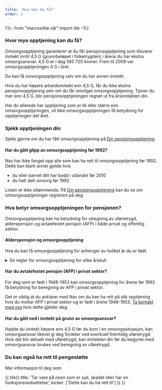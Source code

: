 ```yaml
---
title: 'Hva kan du få?'
order: 2
---
```


{%- from "macros/tile.njk" import tile -%}

### Hvor mye opptjening kan du få?

Omsorgsopptjening garanterer at du får pensjonsopptjening som tilsvarer inntekt inntil 4,5 G (grunnbeløpet i folketrygden) i årene du har ekstra omsorgsansvar. 4,5 G er i dag 585 720 kroner. Frem til 2009 var omsorgsopptjeningen 4 G i året.

Du kan få omsorgsopptjening selv om du har annen inntekt.

Hvis du har høyere arbeidsinntekt enn 4,5 G, får du ikke ekstra pensjonsopptjening selv om du får innvilget omsorgsopptjening. Tjener du mer enn 4,5 G, blir pensjonsopptjeningen regnet ut fra årsinntekten din.

Har du allerede har opptjening som er lik eller større enn omsorgsopptjeningen, vil ikke omsorgsopptjeningen få betydning for opptjeningen det året.

### Sjekk opptjeningen din

Sjekk gjerne om du har fått omsorgsopptjening på [Din pensjonsopptjening](#).

#### Har du gått glipp av omsorgsopptjening før 1992?

Nav har ikke fanget opp alle som kan ha rett til omsorgsopptjening før 1992. Dette kan blant annet gjelde hvis

* du eller barnet ditt har bodd i utlandet før 2010
* du hatt delt omsorg før 1992

Listen er ikke uttømmende. På [Din pensjonsopptjening](#) kan du se om omsorgsopptjeninger registrert på deg.

### Hva betyr omsorgsopptjeningen for pensjonen?

Omsorgsopptjening kan ha betydning for utregning av uføretrygd, alderspensjon og avtalefestet pensjon (AFP) i både privat og offentlig sektor.

#### Alderspensjon og omsorgsopptjening

Hva du kan få omsorgsopptjening for avhenger av hvilket år du er født.

<details class="readmore">
  <summary>Se regler for omsorgsopptjening for ulike årskull</summary>
  {% prose %}{% endprose %}
</details>

#### Har du avtalefestet pensjon (AFP) i privat sektor?

For deg som er født i 1948-1953 kan omsorgsopptjening for årene før 1992 få betydning for beregning av AFP i privat sektor.

Det er viktig at du avklarer med Nav om du kan ha rett på slik opptjening hvis du mottar AFP i privat sektor og er født i årene 1948-1953. [Ta kontakt med oss](#) hvis dette gjelder deg.

#### Har du gått ned i inntekt på grunn av omsorgsansvar?

Hadde du inntekt høyere enn 4,5 G før du kom i en omsorgssituasjon, kan omsorgsansvar likevel gi deg fordeler ved eventuell fremtidig uføretrygd. Hvis det blir aktuelt med uføretrygd, kan inntekten din før du begynte med omsorgsansvar brukes ved beregning av uføretrygd. 

### Du kan også ha rett til pengestøtte

Mer informasjon til deg som

<div class="grid gap-3 mt-2">
{{ tile({
  title: 'Tar vare på noen som er syk, skadet eller har en funksjonsnedsettelse',
  kicker: ['Dette kan du ha rett til']
}) }}
</div>
